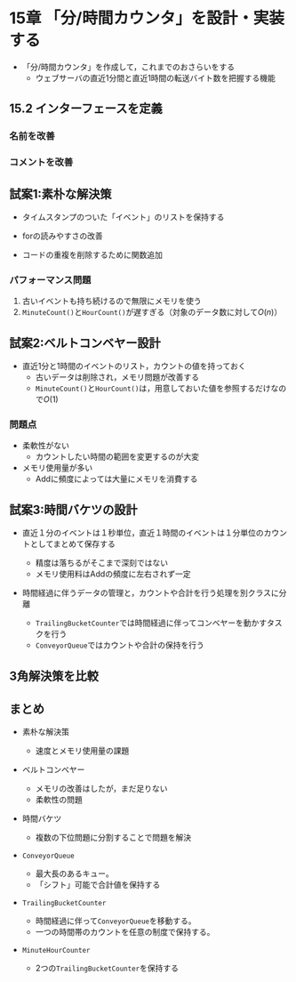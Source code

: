 # 15章 「分/時間カウンタ」を設計・実装する

- 「分/時間カウンタ」を作成して，これまでのおさらいをする
  - ウェブサーバの直近1分間と直近1時間の転送バイト数を把握する機能

## 15.2 インターフェースを定義

### 名前を改善
### コメントを改善

## 試案1:素朴な解決策

- タイムスタンプのついた「イベント」のリストを保持する

- forの読みやすさの改善
- コードの重複を削除するために関数追加

### パフォーマンス問題

1. 古いイベントも持ち続けるので無限にメモリを使う
2. `MinuteCount()`と`HourCount()`が遅すぎる（対象のデータ数に対して$O(n)$）

## 試案2:ベルトコンベヤー設計

- 直近1分と1時間のイベントのリスト，カウントの値を持っておく
  - 古いデータは削除され，メモリ問題が改善する
  - `MinuteCount()`と`HourCount()`は，用意しておいた値を参照するだけなので$O(1)$

### 問題点
- 柔軟性がない
  - カウントしたい時間の範囲を変更するのが大変
- メモリ使用量が多い
  - Addに頻度によっては大量にメモリを消費する

## 試案3:時間バケツの設計
- 直近１分のイベントは１秒単位，直近１時間のイベントは１分単位のカウントとしてまとめて保存する
  - 精度は落ちるがそこまで深刻ではない
  - メモリ使用料はAddの頻度に左右されず一定

- 時間経過に伴うデータの管理と，カウントや合計を行う処理を別クラスに分離
  - `TrailingBucketCounter`では時間経過に伴ってコンベヤーを動かすタスクを行う
  - `ConveyorQueue`ではカウントや合計の保持を行う

## 3角解決策を比較

## まとめ

- 素朴な解決策
  - 速度とメモリ使用量の課題
- ベルトコンベヤー
  - メモリの改善はしたが，まだ足りない
  - 柔軟性の問題
- 時間バケツ
  - 複数の下位問題に分割することで問題を解決

- `ConveyorQueue`
  - 最大長のあるキュー。
  - 「シフト」可能で合計値を保持する
- `TrailingBucketCounter`
  - 時間経過に伴って`ConveyorQueue`を移動する。
  - 一つの時間帯のカウントを任意の制度で保持する。
- `MinuteHourCounter`
  - 2つの`TrailingBucketCounter`を保持する